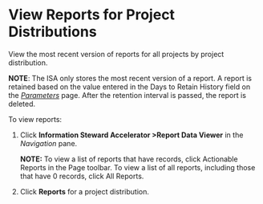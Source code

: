 # View Reports for Project Distributions

View the most recent version of reports for all projects by project
distribution.  

**NOTE**: The ISA only stores the most recent version of a report. A
report is retained based on the value entered in the Days to Retain
History field on the *[Parameters](../Page_Desc/ISA_Parameters)*
page. After the retention interval is passed, the report is deleted.

To view reports:

1.  Click **Information Steward Accelerator
    \>**<span style="font-weight: bold;">Report Data Viewer</span> in
    the <span style="font-style: italic;">Navigation</span> pane.
    
    **NOTE:** To view a list of reports that have records, click
    Actionable Reports in the Page toolbar. To view a list of all
    reports, including those that have 0 records, click All Reports.

2.  Click <span style="font-weight: bold;">Reports</span> for a project
    distribution.
